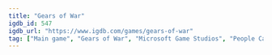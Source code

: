 ```yaml
---
title: "Gears of War"
igdb_id: 547
igdb_url: "https://www.igdb.com/games/gears-of-war"
tag: ["Main game", "Gears of War", "Microsoft Game Studios", "People Can Fly", "Epic Games", "Shooter", "Single player", "Multiplayer", "Co-operative", "Split screen", "Third person", "Action", "Science fiction", "Horror"]
---
```

